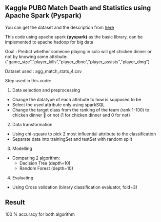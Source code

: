 ## Kaggle PUBG Match Death and Statistics using Apache Spark (Pyspark)
You can get the dataset and the description from [here](https://www.kaggle.com/skihikingkevin/pubg-match-deaths)

This code using apache spark **(pyspark)** as the basic library, can be implemented to apache hadoop for big data

Goal : Predict whether someone playing in solo will get chicken dinner or not by knowing some attribute: ("game_size","player_kills","player_dbno","player_assists","player_dmg")

Dataset used : agg_match_stats_4.csv

Step used in this code:
1. Data selection and preprocessing
  - Change the datatype of each attribute to how is supposed to be
  - Select the used attribute only using sparkSQL
  - Change the target class from the ranking of the team (rank 1-100) to chicken dinner :chicken: or not (1 for chicken dinner and 0 for not)
2. Data transformation
  - Using chi-square to pick 2 most influential attribute to the classification
  - Separate data into trainingSet and testSet with random split
3. Modelling
  - Comparing 2 algorithm:
    - Decision Tree (depth=10)
    - Random Forest (depth=10)
4. Evaluating
  - Using Cross validation (binary classification evaluator, fold=3)

## Result
100 % accuracy for both algorithm